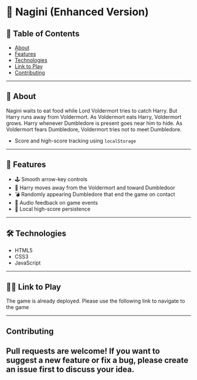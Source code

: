 # 🐍 Nagini (Enhanced Version)

## 📌 Table of Contents
- [About](#about)
- [Features](#features)
- [Technologies](#technologies)
- [Link to Play](#link-to-play)
- [Contributing](#contributing)

---

## 🧠 About
Nagini waits to eat food while Lord Voldermort tries to catch Harry. But Harry runs away from Voldermort. As Voldermort eats Harry, Voldermort grows. Harry whenever Dumbledore is present goes near him to hide. As Voldermort fears Dumbledore, Voldermort tries not to meet Dumbledore.

- Score and high-score tracking using `localStorage`

---

## 🌟 Features
- 🕹️ Smooth arrow-key controls
- 🍎 Harry moves away from the Voldermort and toward Dumbledoor
- 💣 Randomly appearing Dumbledore that end the game on contact
- 🎵 Audio feedback on game events
- 💾 Local high-score persistence

---



## 🛠️ Technologies
- HTML5
- CSS3
- JavaScript

---

## 🧑‍💻 Link to Play
  The game is already deployed. Please use the following link to navigate to the game

  ---

## Contributing
  Pull requests are welcome!
  If you want to suggest a new feature or fix a bug, please create an issue first to discuss your idea.
  ---
